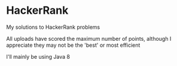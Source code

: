 # HackerRank
My solutions to HackerRank problems

All uploads have scored the maximum number of points, although I appreciate they may not be the 'best' or most efficient

I'll mainly be using Java 8
